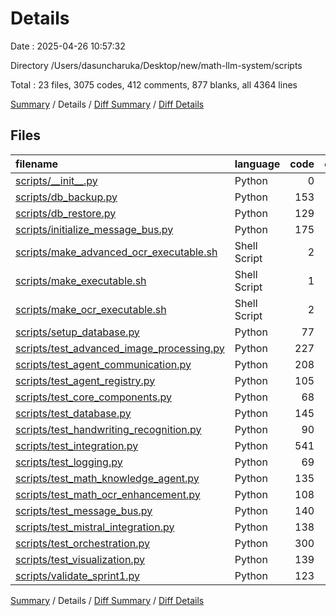 # Details

Date : 2025-04-26 10:57:32

Directory /Users/dasuncharuka/Desktop/new/math-llm-system/scripts

Total : 23 files,  3075 codes, 412 comments, 877 blanks, all 4364 lines

[Summary](results.md) / Details / [Diff Summary](diff.md) / [Diff Details](diff-details.md)

## Files
| filename | language | code | comment | blank | total |
| :--- | :--- | ---: | ---: | ---: | ---: |
| [scripts/\_\_init\_\_.py](/scripts/__init__.py) | Python | 0 | 0 | 1 | 1 |
| [scripts/db\_backup.py](/scripts/db_backup.py) | Python | 153 | 21 | 46 | 220 |
| [scripts/db\_restore.py](/scripts/db_restore.py) | Python | 129 | 17 | 32 | 178 |
| [scripts/initialize\_message\_bus.py](/scripts/initialize_message_bus.py) | Python | 175 | 17 | 39 | 231 |
| [scripts/make\_advanced\_ocr\_executable.sh](/scripts/make_advanced_ocr_executable.sh) | Shell Script | 2 | 2 | 1 | 5 |
| [scripts/make\_executable.sh](/scripts/make_executable.sh) | Shell Script | 1 | 1 | 1 | 3 |
| [scripts/make\_ocr\_executable.sh](/scripts/make_ocr_executable.sh) | Shell Script | 2 | 2 | 1 | 5 |
| [scripts/setup\_database.py](/scripts/setup_database.py) | Python | 77 | 12 | 23 | 112 |
| [scripts/test\_advanced\_image\_processing.py](/scripts/test_advanced_image_processing.py) | Python | 227 | 45 | 73 | 345 |
| [scripts/test\_agent\_communication.py](/scripts/test_agent_communication.py) | Python | 208 | 36 | 60 | 304 |
| [scripts/test\_agent\_registry.py](/scripts/test_agent_registry.py) | Python | 105 | 28 | 48 | 181 |
| [scripts/test\_core\_components.py](/scripts/test_core_components.py) | Python | 68 | 12 | 24 | 104 |
| [scripts/test\_database.py](/scripts/test_database.py) | Python | 145 | 28 | 47 | 220 |
| [scripts/test\_handwriting\_recognition.py](/scripts/test_handwriting_recognition.py) | Python | 90 | 13 | 26 | 129 |
| [scripts/test\_integration.py](/scripts/test_integration.py) | Python | 541 | 58 | 138 | 737 |
| [scripts/test\_logging.py](/scripts/test_logging.py) | Python | 69 | 12 | 32 | 113 |
| [scripts/test\_math\_knowledge\_agent.py](/scripts/test_math_knowledge_agent.py) | Python | 135 | 8 | 33 | 176 |
| [scripts/test\_math\_ocr\_enhancement.py](/scripts/test_math_ocr_enhancement.py) | Python | 108 | 14 | 32 | 154 |
| [scripts/test\_message\_bus.py](/scripts/test_message_bus.py) | Python | 140 | 20 | 40 | 200 |
| [scripts/test\_mistral\_integration.py](/scripts/test_mistral_integration.py) | Python | 138 | 14 | 39 | 191 |
| [scripts/test\_orchestration.py](/scripts/test_orchestration.py) | Python | 300 | 27 | 79 | 406 |
| [scripts/test\_visualization.py](/scripts/test_visualization.py) | Python | 139 | 5 | 24 | 168 |
| [scripts/validate\_sprint1.py](/scripts/validate_sprint1.py) | Python | 123 | 20 | 38 | 181 |

[Summary](results.md) / Details / [Diff Summary](diff.md) / [Diff Details](diff-details.md)